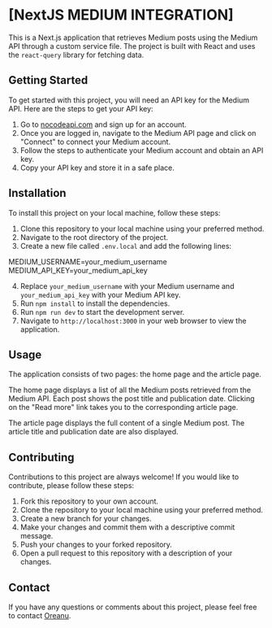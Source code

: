 # [NextJS MEDIUM INTEGRATION]

This is a Next.js application that retrieves Medium posts using the Medium API through a custom service file. The project is built with React and uses the `react-query` library for fetching data.

## Getting Started

To get started with this project, you will need an API key for the Medium API. Here are the steps to get your API key:

1. Go to [nocodeapi.com](https://nocodeapi.com) and sign up for an account.
2. Once you are logged in, navigate to the Medium API page and click on "Connect" to connect your Medium account.
3. Follow the steps to authenticate your Medium account and obtain an API key.
4. Copy your API key and store it in a safe place.

## Installation

To install this project on your local machine, follow these steps:

1. Clone this repository to your local machine using your preferred method.
2. Navigate to the root directory of the project.
3. Create a new file called `.env.local` and add the following lines:

MEDIUM_USERNAME=your_medium_username
MEDIUM_API_KEY=your_medium_api_key


4. Replace `your_medium_username` with your Medium username and `your_medium_api_key` with your Medium API key.
5. Run `npm install` to install the dependencies.
6. Run `npm run dev` to start the development server.
7. Navigate to `http://localhost:3000` in your web browser to view the application.

## Usage

The application consists of two pages: the home page and the article page.

The home page displays a list of all the Medium posts retrieved from the Medium API. Each post shows the post title and publication date. Clicking on the "Read more" link takes you to the corresponding article page.

The article page displays the full content of a single Medium post. The article title and publication date are also displayed.

## Contributing

Contributions to this project are always welcome! If you would like to contribute, please follow these steps:

1. Fork this repository to your own account.
2. Clone the repository to your local machine using your preferred method.
3. Create a new branch for your changes.
4. Make your changes and commit them with a descriptive commit message.
5. Push your changes to your forked repository.
6. Open a pull request to this repository with a description of your changes.

## Contact

If you have any questions or comments about this project, please feel free to contact [Oreanu](mailto:olayemioreanu@gmail.com).

